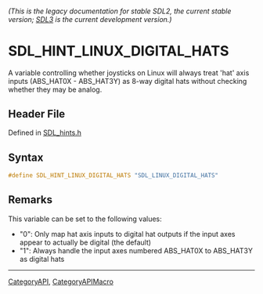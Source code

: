 ###### (This is the legacy documentation for stable SDL2, the current stable version; [SDL3](https://wiki.libsdl.org/SDL3/) is the current development version.)
# SDL_HINT_LINUX_DIGITAL_HATS

A variable controlling whether joysticks on Linux will always treat 'hat' axis inputs (ABS_HAT0X - ABS_HAT3Y) as 8-way digital hats without checking whether they may be analog.

## Header File

Defined in [SDL_hints.h](https://github.com/libsdl-org/SDL/blob/SDL2/include/SDL_hints.h)

## Syntax

```c
#define SDL_HINT_LINUX_DIGITAL_HATS "SDL_LINUX_DIGITAL_HATS"
```

## Remarks

This variable can be set to the following values:

- "0": Only map hat axis inputs to digital hat outputs if the input axes
  appear to actually be digital (the default)
- "1": Always handle the input axes numbered ABS_HAT0X to ABS_HAT3Y as
  digital hats

----
[CategoryAPI](CategoryAPI), [CategoryAPIMacro](CategoryAPIMacro)

